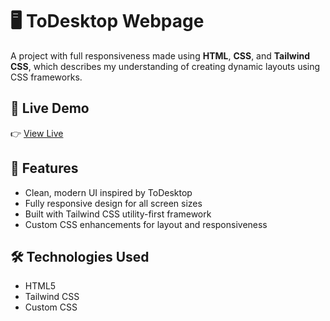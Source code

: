 # 🖥️ ToDesktop Webpage

A project with full responsiveness made using **HTML**, **CSS**, and **Tailwind CSS**, which describes my understanding of creating dynamic layouts using CSS frameworks.

## 🔗 Live Demo

👉 [View Live](https://apptodesktop.netlify.app/)

## 🚀 Features

- Clean, modern UI inspired by ToDesktop  
- Fully responsive design for all screen sizes  
- Built with Tailwind CSS utility-first framework  
- Custom CSS enhancements for layout and responsiveness

## 🛠️ Technologies Used

- HTML5  
- Tailwind CSS  
- Custom CSS



